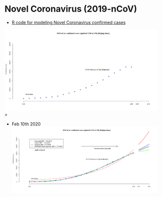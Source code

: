 # Novel Coronavirus (2019-nCoV)

- [R code for modeling Novel Coronavirus confirmed cases](https://github.com/vanhungtran/nCorona2019/blob/master/comparemodels_nCov2019.R)


![alt text](https://github.com/vanhungtran/nCorona2019/blob/master/Best%20models%20for%20nCon2019.gif)> 


- Feb 10th 2020
![alt text](https://github.com/vanhungtran/nCorona2019/blob/master/2020FEB.png)
